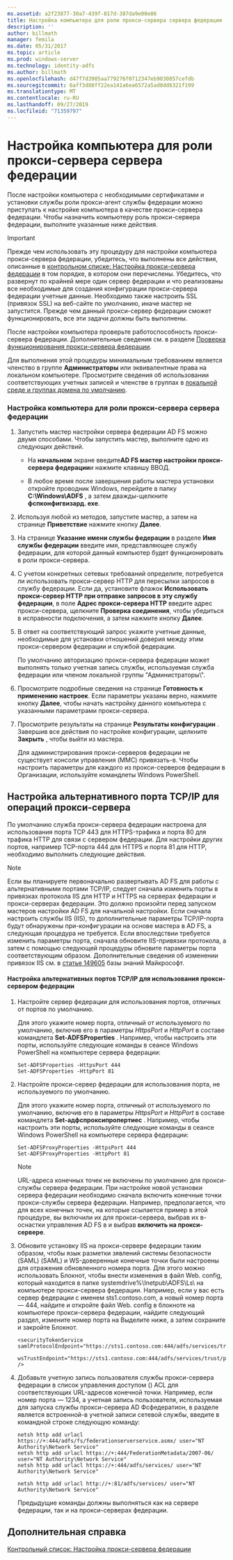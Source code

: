 ```yaml
---
ms.assetid: a2f23877-30a7-439f-817d-387da9e00e86
title: Настройка компьютера для роли прокси-сервера сервера федерации
description: ''
author: billmath
manager: femila
ms.date: 05/31/2017
ms.topic: article
ms.prod: windows-server
ms.technology: identity-adfs
ms.author: billmath
ms.openlocfilehash: d47f7d3985aa779276f0712347eb9030857cefdb
ms.sourcegitcommit: 6aff3d88ff22ea141a6ea6572a5ad8dd6321f199
ms.translationtype: MT
ms.contentlocale: ru-RU
ms.lasthandoff: 09/27/2019
ms.locfileid: "71359797"
---
```

# <a name="configure-a-computer-for-the-federation-server-proxy-role"></a>Настройка компьютера для роли прокси-сервера сервера федерации

После настройки компьютера с необходимыми сертификатами и установки службы роли прокси-агент службы федерации можно приступать к настройке компьютера в качестве прокси-сервера федерации. Чтобы назначить компьютеру роль прокси-сервера федерации, выполните указанные ниже действия.  
  
> [!IMPORTANT]  
> Прежде чем использовать эту процедуру для настройки компьютера прокси-сервера федерации, убедитесь, что выполнены все действия, описанные в [контрольном списке: Настройка прокси-сервера федерации](Checklist--Setting-Up-a-Federation-Server-Proxy.md) в том порядке, в котором они перечислены. Убедитесь, что развернут по крайней мере один сервер федерации и что реализованы все необходимые для создания конфигурации прокси-сервера федерации учетные данные. Необходимо также настроить SSL \(привязок SSL\) на веб-сайте по умолчанию, иначе мастер не запустится. Прежде чем данный прокси-сервер федерации сможет функционировать, все эти задачи должны быть выполнены.  
  
После настройки компьютера проверьте работоспособность прокси-сервера федерации. Дополнительные сведения см. в разделе [Проверка функционирования прокси-сервера федерации](Verify-That-a-Federation-Server-Proxy-Is-Operational.md).  
  
Для выполнения этой процедуры минимальным требованием является членство в группе **Администраторы** или эквивалентные права на локальном компьютере.  Просмотрите сведения об использовании соответствующих учетных записей и членстве в группах в [локальной среде и группах домена по умолчанию](https://go.microsoft.com/fwlink/?LinkId=83477).   
  
### <a name="to-configure-a-computer-for-the-federation-server-proxy-role"></a>Настройка компьютера для роли прокси-сервера сервера федерации  
  
1.  Запустить мастер настройки сервера федерации AD FS можно двумя способами. Чтобы запустить мастер, выполните одно из следующих действий.  
  
    -   На **начальном** экране введите**AD FS мастер настройки прокси-сервера федерации**и нажмите клавишу ВВОД.  
  
    -   В любое время после завершения работы мастера установки откройте проводник Windows, перейдите в папку **C:\\Windows\\ADFS** , а затем дважды\-щелкните **фспконфигвизард. exe**.  
  
2.  Используя любой из методов, запустите мастер, а затем на странице **Приветствие** нажмите кнопку **Далее**.  
  
3.  На странице **Указание имени службы федерации** в разделе **Имя службы федерации** введите имя, представляющее службу федерации, для которой данный компьютер будет функционировать в роли прокси-сервера.  
  
4.  С учетом конкретных сетевых требований определите, потребуется ли использовать прокси-сервер HTTP для пересылки запросов в службу федерации. Если да, установите флажок **Использовать прокси-сервер HTTP при отправке запросов в эту службу федерации**, в поле **Адрес прокси-сервера HTTP** введите адрес прокси-сервера, щелкните **Проверка соединения**, чтобы убедиться в исправности подключения, а затем нажмите кнопку **Далее**.  
  
5.  В ответ на соответствующий запрос укажите учетные данные, необходимые для установки отношений доверия между этим прокси-сервером федерации и службой федерации.  
  
    По умолчанию авторизацию прокси-сервера федерации может выполнять только учетная запись службы, используемая служба федерации или членом локальной группы "Администраторы\\".  
  
6.  Просмотрите подробные сведения на странице **Готовность к применению настроек**. Если параметры указаны верно, нажмите кнопку **Далее**, чтобы начать настройку данного компьютера с указанными параметрами прокси-сервера.  
  
7.  Просмотрите результаты на странице **Результаты конфигурации** . Завершив все действия по настройке конфигурации, щелкните **Закрыть**  , чтобы выйти из мастера.  
  
    Для администрирования прокси-серверов федерации не существует консоли управления \(MMC\) привязать\-в. Чтобы настроить параметры для каждого из прокси-серверов федерации в Организации, используйте командлеты Windows PowerShell.  
  
## <a name="configuring-an-alternate-tcpip-port-for-proxy-operations"></a>Настройка альтернативного порта TCP\/IP для операций прокси-сервера  
По умолчанию служба прокси-сервера федерации настроена для использования порта TCP 443 для HTTPS-трафика и порта 80 для трафика HTTP для связи с сервером федерации. Для настройки других портов, например TCP-порта 444 для HTTPS и порта 81 для HTTP, необходимо выполнить следующие действия.  
  
> [!NOTE]  
> Если вы планируете первоначально развертывать AD FS для работы с альтернативными портами TCP\/IP, следует сначала изменить порты в привязках протокола IIS для HTTP и HTTPS на серверах федерации и прокси-серверах федерации. Это должно произойти перед запуском мастеров настройки AD FS для начальной настройки. Если сначала настроить службы IIS \(IIS\), то дополнительные параметры TCP\/IP-порта будут обнаружены при\-конфигурации на основе мастера в AD FS, а следующая процедура не требуется. Если впоследствии требуется изменить параметры порта, сначала обновите IIS-привязки протокола, а затем с помощью следующей процедуры обновите параметры порта соответствующим образом. Дополнительные сведения об изменении привязок IIS см. в [статье 149605](https://go.microsoft.com/fwlink/?LinkId=190275) базы знаний Майкрософт.  
  
#### <a name="to-configure-alternate-tcpip-ports-for-the-federation-server-proxy-to-use"></a>Настройка альтернативных портов TCP\/IP для использования прокси-сервером федерации  
  
1.  Настройте сервер федерации для использования портов, отличных от портов по умолчанию.  
  
    Для этого укажите номер порта, отличный от используемого по умолчанию, включив его в параметры *HttpsPort* и *HttpPort* в составе командлета **Set\-ADFSProperties** . Например, чтобы настроить эти порты, используйте следующие команды в сеансе Windows PowerShell на компьютере сервера федерации:  
  
    ```  
    Set-ADFSProperties -HttpsPort 444  
    Set-ADFSProperties -HttpPort 81  
    ```  
  
2.  Настройте прокси-сервер федерации для использования порта, не используемого по умолчанию.  
  
    Для этого укажите номер порта, отличный от используемого по умолчанию, включив его в параметры *HttpsPort* и *HttpPort* в составе командлета **Set\-адфспроксипропертиес** . Например, чтобы настроить эти порты, используйте следующие команды в сеансе Windows PowerShell на компьютере сервера федерации:  
  
    ```  
    Set-ADFSProxyProperties -HttpsPort 444  
    Set-ADFSProxyProperties -HttpPort 81  
    ```  
  
    > [!NOTE]  
    > URL-адреса конечных точек не включены по умолчанию для прокси-службы сервера федерации. При настройке новой установки сервера федерации необходимо сначала включить конечные точки прокси-службы сервера федерации. Например, предполагается, что для всех конечных точек, на которые ссылается пример в этой процедуре, вы включили их для прокси-сервера, выбрав их в\-оснастки управления AD FS в и выбрав **включить на прокси-сервере**.  
  
3.  Обновите установку IIS на прокси-сервере федерации таким образом, чтобы язык разметки зявлений системы безопасности (SAML) \(SAML\) и WS\-доверенные конечные точки были настроены для отражения обновленного номера порта. Для этого можно использовать Блокнот, чтобы внести изменения в файл Web. config, который находится в папке systemdrive%\\Inetpub\\ADFS\\Ls\\ на компьютере прокси-сервера федерации. Например, если у вас есть сервер федерации с именем sts1.contoso.com, а новый номер порта — 444, найдите и откройте файл Web. config в блокноте на компьютере прокси-сервера федерации, найдите следующий раздел, измените номер порта на Выделите ниже, а затем сохраните и закройте Блокнот.  
  
    ```  
    <securityTokenService samlProtocolEndpoint="https://sts1.contoso.com:444/adfs/services/trust/samlprotocol/proxycertificatetransport"  
          wsTrustEndpoint="https://sts1.contoso.com:444/adfs/services/trust/proxycertificatetransport" />  
    ```  
  
4.  Добавьте учетную запись пользователя службы прокси-сервера федерации в список управления доступом \(\) ACL для соответствующих URL-адресов конечной точки. Например, если номер порта — 1234, а учетная запись пользователя, используемая для запуска службы прокси-сервера AD Фсфедератион, в разделе является встроенной\-в учетной записи сетевой службы, введите в командной строке следующую команду:  
  
    ```  
    netsh http add urlacl https://+:444/adfs/fs/federationserverservice.asmx/ user="NT Authority\Network Service"  
    netsh http add urlacl https://+:444/FederationMetadata/2007-06/ user="NT Authority\Network Service"  
    netsh http add urlacl https://+:444/adfs/services/ user="NT Authority\Network Service"  
  
    netsh http add urlacl http://+:81/adfs/services/ user="NT Authority\Network Service"  
    ```  
  
    Предыдущие команды должны выполняться как на сервере федерации, так и на прокси-серверах федерации.  
  
## <a name="additional-references"></a>Дополнительная справка  
[Контрольный список: Настройка прокси-сервера федерации](Checklist--Setting-Up-a-Federation-Server-Proxy.md)  
  

